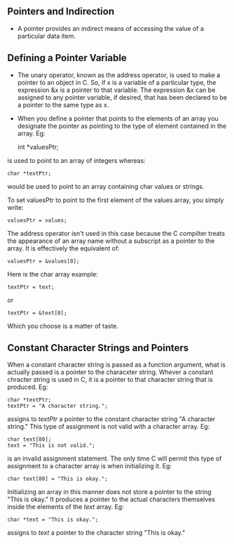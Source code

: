 ## Pointers and Indirection

 * A pointer provides an indirect means of accessing the value of a particular data item.

## Defining a Pointer Variable
 * The unary operator, known as the address operator, is used to make a pointer to an object in C. So, if x is a variable of a particular type, the expression &x is a pointer to that variable. The expression &x can be assigned to any pointer variable, if desired, that has been declared to be a pointer to the same type as x.

 * When you define a pointer that points to the elements of an array you designate the pointer as pointing to the type of element contained in the array. Eg:
     
    int *valuesPtr;

is used to point to an array of integers whereas: 

    char *textPtr;

would be used to point to an array containing char values or strings.

To set valuesPtr to point to the first element of the values array, you simply write:

    valuesPtr = values;

The address operator isn't used in this case because the C compilter treats the appearance of an array name without a subscript as a pointer to the array. It is effectively the equivalent of:

    valuesPtr = &values[0];

Here is the char array example:

    textPtr = text;
or
    
    textPtr = &text[0];

Which you choose is a matter of taste.

## Constant Character Strings and Pointers
When a constant character string is passed as a function argument, what is actually passed is a pointer to the characxter string. Whever a constant chracter string is used in C, it is a pointer to that character string that is produced. Eg:

    char *textPtr;
    textPtr = "A character string.";
   

assigns to <em>textPtr</em> a pointer to the constant character string "A character string." This type of assignment is not valid with a character array. Eg:

    char text[80];
    text = "This is not valid.";


is an invalid assignment statement. The only time C will permit this type of assignment to a character array is when initializing it. Eg:

    char text[80] = "This is okay.";

Initializing an array in this manner does not store a pointer to the string "This is okay." It produces a pointer to the actual characters themselves inside the elements of the <em>text</em> array. Eg:

    char *text = "This is okay.";

assigns to <em>text</em> a pointer to the character string "This is okay."
